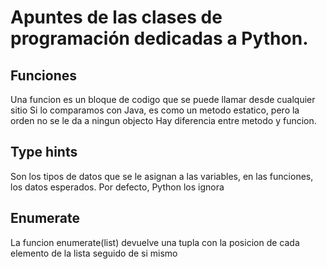 # Apuntes de las clases de programación dedicadas a Python.

## Funciones
Una funcion es un bloque de codigo que se puede
llamar desde cualquier sitio Si lo comparamos con Java, 
es como un metodo estatico,
pero la orden no se le da a ningun objecto
Hay diferencia entre metodo y funcion.
## Type hints
Son los tipos de datos que se le asignan a las variables,
en las funciones, los datos esperados.
Por defecto, Python los ignora
## Enumerate
La funcion enumerate(list) devuelve una tupla con la posicion
de cada elemento de la lista seguido de si mismo